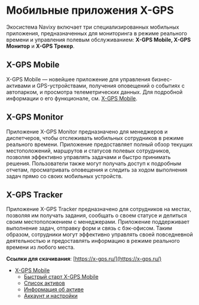 # Мобильные приложения X-GPS

Экосистема Navixy включает три специализированных мобильных приложения, предназначенных для мониторинга в режиме реального времени и управления полевым обслуживанием: **X-GPS Mobile, X-GPS Монитор** и **X-GPS Трекер**.

## X-GPS Mobile

X-GPS Mobile — новейшее приложение для управления бизнес-активами и GPS-устройствами, получения оповещений о событиях с автопарком, и просмотра телеметрических данных. Для подробной информации о его функционале, см. [X-GPS Mobile](https://squaregps.atlassian.net/wiki/spaces/UDOCRU/pages/3325165584/X-GPS+Mobile?atlOrigin=eyJpIjoiYWUyMDRkNzBmNjExNDg3M2E1M2Q5MzY1NmM0MjNiZTMiLCJwIjoiYyJ9).

## X-GPS Monitor

Приложение X-GPS Monitor предназначено для менеджеров и диспетчеров, чтобы отслеживать мобильных сотрудников в режиме реального времени. Приложение предоставляет полный обзор текущих местоположений, маршрутов и статусов полевых сотрудников, позволяя эффективно управлять задачами и быстро принимать решения. Пользователи также могут получать доступ к подробным отчетам, просматривать оповещения и следить за ходом выполнения задач прямо со своих мобильных устройств.

## X-GPS Tracker

Приложение X-GPS Tracker предназначено для сотрудников на местах, позволяя им получать задания, сообщать о своем статусе и делиться своим местоположением с менеджерами. Приложение поддерживает выполнение задач, отправку форм и связь с бэк-офисом. Таким образом, сотрудники могут эффективно управлять своей повседневной деятельностью и предоставлять информацию в режиме реального времени из любого места.

**Ссылки для скачивания**: [https://x-gps.ru/](https://x-gps.ru/)

- [X-GPS Mobile](x-gps/x-gps-mobile.md)
  - [Быстрый старт X-GPS Mobile](x-gps/x-gps-mobile/x-gps-mobile.md)
  - [Список активов](./x-gps/x-gps-mobile/page-94fac0fc-b699-45ee-a1f5-08f697935674.md)
  - [Информация об активе](./x-gps/x-gps-mobile/page-c7575487-6547-408b-a44f-383874295c84.md)
  - [Аккаунт и настройки](./x-gps/x-gps-mobile/page-6581ff98-f73a-4b93-b027-2fee64e991c4.md)